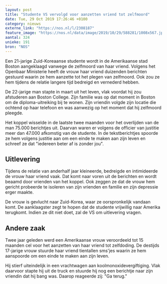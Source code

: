 ```yaml
---
layout: post
title: "Studente VS vervolgd voor aanzetten vriend tot zelfmoord"
date: Tue, 29 Oct 2019 17:26:46 +0100
category: nieuws
externe_link: "https://nos.nl/l/2308187"
feature_image: "https://nos.nl/data/image/2019/10/29/588281/1008x567.jpg"
aantal: 324
unieke: 191
bron: "NOS"
---
```


<p>Een 21-jarige Zuid-Koreaanse studente wordt in de Amerikaanse stad Boston aangeklaagd vanwege de zelfmoord van haar vriend. Volgens het Openbaar Ministerie heeft de vrouw haar vriend duizenden berichten gestuurd waarin ze hem aanzette tot het plegen van zelfmoord. Ook zou ze hem tijdens de relatie langere tijd bedreigd en vernederd hebben.</p>
<p>De 22-jarige man stapte in maart uit het leven, vlak voordat hij zou afstuderen aan Boston College. Zijn familie was op dat moment in Boston om de diploma-uitreiking bij te wonen. Zijn vriendin volgde zijn locatie die ochtend op haar telefoon en was aanwezig op het moment dat hij zelfmoord pleegde.</p>
<p>Het koppel wisselde in de laatste twee maanden voor het overlijden van de man 75.000 berichtjes uit. Daarvan waren er volgens de officier van justitie meer dan 47.000 afkomstig van de studente. In de tekstberichtjes spoorde ze hem volgens justitie aan om een einde te maken aan zijn leven en schreef ze dat "iedereen beter af is zonder jou".</p>
<h2>Uitlevering</h2>
<p>Tijdens de relatie van anderhalf jaar kleineerde, bedreigde en intimideerde de vrouw haar vriend vaak. Dat komt naar voren uit de berichten en wordt beaamd door vrienden van het koppel. Ook zeggen ze dat de vrouw hem gericht probeerde te isoleren van zijn vrienden en familie en zijn depressie erger maakte.</p>
<p>De vrouw is gevlucht naar Zuid-Korea, waar ze oorspronkelijk vandaan komt. De aanklaagster zegt te hopen dat de studente vrijwillig naar Amerika terugkomt. Indien ze dit niet doet, zal de VS om uitlevering vragen. </p>
<h2>Andere zaak</h2>
<p>Twee jaar geleden werd een Amerikaanse vrouw veroordeeld tot 15 maanden cel voor het aanzetten van haar vriend tot zelfdoding. De destijds 17-jarige vrouw stuurde haar vriend tientallen sms'jes waarin ze hem aanspoorde om een einde te maken aan zijn leven.</p>
<p>Hij stierf uiteindelijk in een vrachtwagen aan koolmonoxidevergiftiging. Vlak daarvoor stapte hij uit de truck en stuurde hij nog een berichtje naar zijn vriendin dat hij bang was. Daarop reageerde zij: "Ga terug."</p>
